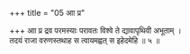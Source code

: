 +++
title = "05 आा प्र"

+++
आा प्र द्रव परमस्याः परावतः विश्वे ते द्यावापृथिवी अभूताम् ।  
तदयं राजा वरुणस्तथाह स त्वायमह्वत् स इहेदमेहि ॥ ५ ॥